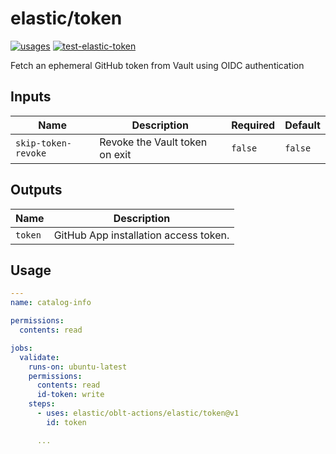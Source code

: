 # <!--name-->elastic/token<!--/name-->

[![usages](https://img.shields.io/badge/usages-white?logo=githubactions&logoColor=blue)](https://github.com/search?q=elastic%2Foblt-actions%2Felastic%2Ftoken+%28path%3A.github%2Fworkflows+OR+path%3A**%2Faction.yml+OR+path%3A**%2Faction.yaml%29&type=code)
[![test-elastic-token](https://github.com/elastic/oblt-actions/actions/workflows/test-elastic-token.yml/badge.svg?branch=main)](https://github.com/elastic/oblt-actions/actions/workflows/test-elastic-token.yml)

<!--description-->
Fetch an ephemeral GitHub token from Vault using OIDC authentication
<!--/description-->

## Inputs
<!--inputs-->
| Name                | Description                    | Required | Default |
|---------------------|--------------------------------|----------|---------|
| `skip-token-revoke` | Revoke the Vault token on exit | `false`  | `false` |
<!--/inputs-->

## Outputs

<!--outputs-->
| Name    | Description                           |
|---------|---------------------------------------|
| `token` | GitHub App installation access token. |
<!--/outputs-->

## Usage


<!--usage action="elastic/oblt-actions/**" version="env:VERSION"-->
```yaml
---
name: catalog-info

permissions:
  contents: read

jobs:
  validate:
    runs-on: ubuntu-latest
    permissions:
      contents: read
      id-token: write
    steps:
      - uses: elastic/oblt-actions/elastic/token@v1
        id: token

      ...
```
<!--/usage-->
